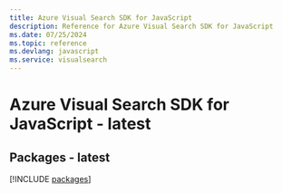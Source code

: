 ```yaml
---
title: Azure Visual Search SDK for JavaScript
description: Reference for Azure Visual Search SDK for JavaScript
ms.date: 07/25/2024
ms.topic: reference
ms.devlang: javascript
ms.service: visualsearch
---
```

# Azure Visual Search SDK for JavaScript - latest
## Packages - latest
[!INCLUDE [packages](visual-search-index.md)]